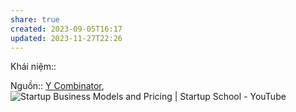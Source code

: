 ```yaml
---
share: true
created: 2023-09-05T16:17
updated: 2023-11-27T22:26
---
```


Khái niệm:: 

Nguồn:: [Y Combinator](../../../../../../%CE%9E%20Ngu%E1%BB%93n/Y%20Combinator.md), ![Startup Business Models and Pricing | Startup School - YouTube](https://www.youtube.com/watch?v=oWZbWzAyHAE&list=PLQ-uHSnFig5M9fW16o2l35jrfdsxGknNB&index=5)